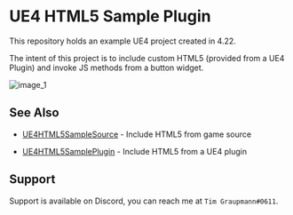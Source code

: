 # UE4 HTML5 Sample Plugin

This repository holds an example UE4 project created in 4.22.

The intent of this project is to include custom HTML5 (provided from a UE4 Plugin) and invoke JS methods from a button widget.

![image_1](images/image_1.png)

## See Also

* [UE4HTML5SampleSource](https://github.com/tgraupmann/UE4HTML5SampleSource) - Include HTML5 from game source

* [UE4HTML5SamplePlugin](https://github.com/tgraupmann/UE4HTML5SamplePlugin) - Include HTML5 from a UE4 plugin

## Support

Support is available on Discord, you can reach me at `Tim Graupmann#0611`.
